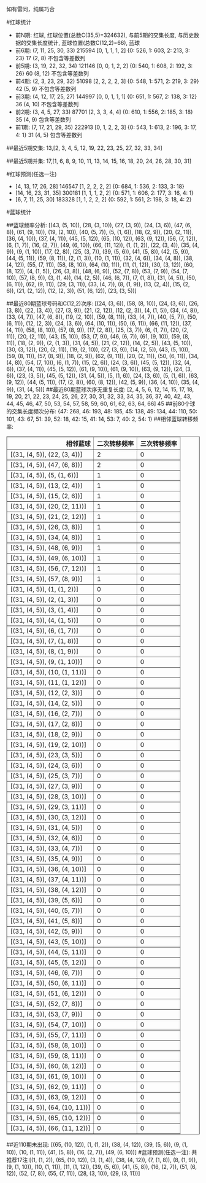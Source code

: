 <!-- 
.. title: 大乐透16050期(2016-05-02)数据分析报告
.. slug: dlott-16050-2016-05-02-report
.. date: 2016-05-03 08:00:00 UTC+08:00
.. tags: Lottery
.. link: 
.. description: 
.. type: text
-->

如有雷同，纯属巧合

<!-- TEASER_END-->

#红球统计

- 前N期: 红球, 红球位置(总数C(35,5)=324632), 与前5期的交集长度, 与历史数据的交集长度统计, 蓝球位置(总数C(12,2)=66), 蓝球
- 前6期: (7, 11, 25, 30, 33) 215594 [0, 1, 1, 1, 2] {0: 526, 1: 603, 2: 213, 3: 23} 17 (2, 8) 不包含等差数列
- 前5期: (3, 19, 22, 32, 34) 121146 [0, 0, 1, 2, 2] {0: 540, 1: 608, 2: 192, 3: 26} 60 (8, 12) 不包含等差数列
- 前4期: (2, 3, 23, 29, 32) 51098 [2, 2, 2, 2, 3] {0: 548, 1: 571, 2: 219, 3: 29} 42 (5, 9) 不包含等差数列
- 前3期: (4, 12, 17, 25, 27) 144997 [0, 0, 1, 1, 1] {0: 651, 1: 567, 2: 138, 3: 12} 36 (4, 10) 不包含等差数列
- 前2期: (3, 4, 5, 27, 33) 87701 [2, 3, 3, 4, 4] {0: 610, 1: 556, 2: 185, 3: 18} 35 (4, 9) 包含等差数列
- 前1期: (7, 17, 21, 29, 35) 222913 [0, 1, 2, 2, 3] {0: 543, 1: 613, 2: 196, 3: 17, 4: 1} 31 (4, 5) 包含等差数列

##最近5期交集:
13,[2, 3, 4, 5, 12, 19, 22, 23, 25, 27, 32, 33, 34]

##最近5期并集:
17,[1, 6, 8, 9, 10, 11, 13, 14, 15, 16, 18, 20, 24, 26, 28, 30, 31]

#红球预测(任选一注)

- [4, 13, 17, 26, 28] 146547 [1, 2, 2, 2, 2] {0: 684, 1: 536, 2: 133, 3: 18}
- [14, 16, 23, 31, 35] 300181 [1, 1, 1, 2, 2] {0: 571, 1: 606, 2: 177, 3: 16, 4: 1}
- [6, 7, 11, 25, 30] 183328 [1, 1, 2, 2, 2] {0: 592, 1: 561, 2: 198, 3: 18, 4: 2}

#蓝球统计

##蓝球频率分析:
[(43, (5, 10)), (28, (3, 10)), (27, (3, 9)), (24, (3, 6)), (47, (6, 8)), (61, (9, 10)), (19, (2, 10)), (40, (5, 7)), (5, (1, 6)), (18, (2, 9)), (20, (2, 11)), (36, (4, 10)), (37, (4, 11)), (45, (5, 12)), (65, (10, 12)), (63, (9, 12)), (56, (7, 12)), (6, (1, 7)), (16, (2, 7)), (49, (6, 10)), (66, (11, 12)), (1, (1, 2)), (22, (3, 4)), (35, (4, 9)), (9, (1, 10)), (17, (2, 8)), (25, (3, 7)), (39, (5, 6)), (41, (5, 8)), (42, (5, 9)), (44, (5, 11)), (59, (8, 11)), (2, (1, 3)), (10, (1, 11)), (32, (4, 6)), (34, (4, 8)), (38, (4, 12)), (55, (7, 11)), (58, (8, 10)), (64, (10, 11)), (11, (1, 12)), (30, (3, 12)), (60, (8, 12)), (4, (1, 5)), (26, (3, 8)), (48, (6, 9)), (52, (7, 8)), (53, (7, 9)), (54, (7, 10)), (57, (8, 9)), (3, (1, 4)), (14, (2, 5)), (46, (6, 7)), (7, (1, 8)), (31, (4, 5)), (50, (6, 11)), (62, (9, 11)), (29, (3, 11)), (33, (4, 7)), (8, (1, 9)), (13, (2, 4)), (15, (2, 6)), (21, (2, 12)), (12, (2, 3)), (51, (6, 12)), (23, (3, 5))]

##最近80期蓝球号码和C(12,2)次序:
 [(24, (3, 6)), (58, (8, 10)), (24, (3, 6)), (26, (3, 8)), (22, (3, 4)), (27, (3, 9)), (21, (2, 12)), (12, (2, 3)), (4, (1, 5)), (34, (4, 8)), (33, (4, 7)), (47, (6, 8)), (19, (2, 10)), (59, (8, 11)), (33, (4, 7)), (40, (5, 7)), (50, (6, 11)), (12, (2, 3)), (24, (3, 6)), (64, (10, 11)), (50, (6, 11)), (66, (11, 12)), (37, (4, 11)), (58, (8, 10)), (57, (8, 9)), (17, (2, 8)), (25, (3, 7)), (6, (1, 7)), (20, (2, 11)), (20, (2, 11)), (43, (5, 10)), (53, (7, 9)), (46, (6, 7)), (61, (9, 10)), (59, (8, 11)), (18, (2, 9)), (2, (1, 3)), (31, (4, 5)), (21, (2, 12)), (14, (2, 5)), (43, (5, 10)), (30, (3, 12)), (20, (2, 11)), (19, (2, 10)), (27, (3, 9)), (14, (2, 5)), (43, (5, 10)), (59, (8, 11)), (57, (8, 9)), (18, (2, 9)), (62, (9, 11)), (20, (2, 11)), (50, (6, 11)), (34, (4, 8)), (54, (7, 10)), (6, (1, 7)), (15, (2, 6)), (24, (3, 6)), (45, (5, 12)), (32, (4, 6)), (37, (4, 11)), (45, (5, 12)), (61, (9, 10)), (61, (9, 10)), (63, (9, 12)), (24, (3, 6)), (23, (3, 5)), (45, (5, 12)), (31, (4, 5)), (5, (1, 6)), (24, (3, 6)), (5, (1, 6)), (63, (9, 12)), (44, (5, 11)), (17, (2, 8)), (60, (8, 12)), (42, (5, 9)), (36, (4, 10)), (35, (4, 9)), (31, (4, 5))]
##最近80期蓝球次序无重复长度:
 [2, 4, 5, 6, 12, 14, 15, 17, 18, 19, 20, 21, 22, 23, 24, 25, 26, 27, 30, 31, 32, 33, 34, 35, 36, 37, 40, 42, 43, 44, 45, 46, 47, 50, 53, 54, 57, 58, 59, 60, 61, 62, 63, 64, 66] 45
##前80个球的交集长度频次分布:
{47: 268, 46: 193, 48: 185, 45: 138, 49: 134, 44: 110, 50: 101, 43: 67, 51: 39, 52: 18, 42: 15, 41: 14, 53: 7, 40: 2, 54: 1}
##相邻蓝球转移频率:
 <table border="1" class="table table-striped dataframe">
  <thead>
    <tr style="text-align: right;">
      <th>相邻蓝球</th>
      <th>二次转移频率</th>
      <th>三次转移频率</th>
    </tr>
  </thead>
  <tbody>
    <tr>
      <td>[(31, (4, 5)), (22, (3, 4))]</td>
      <td>2</td>
      <td>0</td>
    </tr>
    <tr>
      <td>[(31, (4, 5)), (47, (6, 8))]</td>
      <td>2</td>
      <td>0</td>
    </tr>
    <tr>
      <td>[(31, (4, 5)), (5, (1, 6))]</td>
      <td>1</td>
      <td>0</td>
    </tr>
    <tr>
      <td>[(31, (4, 5)), (13, (2, 4))]</td>
      <td>1</td>
      <td>0</td>
    </tr>
    <tr>
      <td>[(31, (4, 5)), (15, (2, 6))]</td>
      <td>1</td>
      <td>0</td>
    </tr>
    <tr>
      <td>[(31, (4, 5)), (20, (2, 11))]</td>
      <td>1</td>
      <td>0</td>
    </tr>
    <tr>
      <td>[(31, (4, 5)), (21, (2, 12))]</td>
      <td>1</td>
      <td>0</td>
    </tr>
    <tr>
      <td>[(31, (4, 5)), (26, (3, 8))]</td>
      <td>1</td>
      <td>0</td>
    </tr>
    <tr>
      <td>[(31, (4, 5)), (34, (4, 8))]</td>
      <td>1</td>
      <td>0</td>
    </tr>
    <tr>
      <td>[(31, (4, 5)), (48, (6, 9))]</td>
      <td>1</td>
      <td>0</td>
    </tr>
    <tr>
      <td>[(31, (4, 5)), (49, (6, 10))]</td>
      <td>1</td>
      <td>0</td>
    </tr>
    <tr>
      <td>[(31, (4, 5)), (56, (7, 12))]</td>
      <td>1</td>
      <td>0</td>
    </tr>
    <tr>
      <td>[(31, (4, 5)), (57, (8, 9))]</td>
      <td>1</td>
      <td>0</td>
    </tr>
    <tr>
      <td>[(31, (4, 5)), (1, (1, 2))]</td>
      <td>0</td>
      <td>0</td>
    </tr>
    <tr>
      <td>[(31, (4, 5)), (2, (1, 3))]</td>
      <td>0</td>
      <td>0</td>
    </tr>
    <tr>
      <td>[(31, (4, 5)), (3, (1, 4))]</td>
      <td>0</td>
      <td>0</td>
    </tr>
    <tr>
      <td>[(31, (4, 5)), (4, (1, 5))]</td>
      <td>0</td>
      <td>0</td>
    </tr>
    <tr>
      <td>[(31, (4, 5)), (6, (1, 7))]</td>
      <td>0</td>
      <td>0</td>
    </tr>
    <tr>
      <td>[(31, (4, 5)), (7, (1, 8))]</td>
      <td>0</td>
      <td>0</td>
    </tr>
    <tr>
      <td>[(31, (4, 5)), (8, (1, 9))]</td>
      <td>0</td>
      <td>0</td>
    </tr>
    <tr>
      <td>[(31, (4, 5)), (9, (1, 10))]</td>
      <td>0</td>
      <td>0</td>
    </tr>
    <tr>
      <td>[(31, (4, 5)), (10, (1, 11))]</td>
      <td>0</td>
      <td>0</td>
    </tr>
    <tr>
      <td>[(31, (4, 5)), (11, (1, 12))]</td>
      <td>0</td>
      <td>0</td>
    </tr>
    <tr>
      <td>[(31, (4, 5)), (12, (2, 3))]</td>
      <td>0</td>
      <td>0</td>
    </tr>
    <tr>
      <td>[(31, (4, 5)), (14, (2, 5))]</td>
      <td>0</td>
      <td>0</td>
    </tr>
    <tr>
      <td>[(31, (4, 5)), (16, (2, 7))]</td>
      <td>0</td>
      <td>0</td>
    </tr>
    <tr>
      <td>[(31, (4, 5)), (17, (2, 8))]</td>
      <td>0</td>
      <td>0</td>
    </tr>
    <tr>
      <td>[(31, (4, 5)), (18, (2, 9))]</td>
      <td>0</td>
      <td>0</td>
    </tr>
    <tr>
      <td>[(31, (4, 5)), (19, (2, 10))]</td>
      <td>0</td>
      <td>0</td>
    </tr>
    <tr>
      <td>[(31, (4, 5)), (23, (3, 5))]</td>
      <td>0</td>
      <td>0</td>
    </tr>
    <tr>
      <td>[(31, (4, 5)), (24, (3, 6))]</td>
      <td>0</td>
      <td>0</td>
    </tr>
    <tr>
      <td>[(31, (4, 5)), (25, (3, 7))]</td>
      <td>0</td>
      <td>0</td>
    </tr>
    <tr>
      <td>[(31, (4, 5)), (27, (3, 9))]</td>
      <td>0</td>
      <td>0</td>
    </tr>
    <tr>
      <td>[(31, (4, 5)), (28, (3, 10))]</td>
      <td>0</td>
      <td>0</td>
    </tr>
    <tr>
      <td>[(31, (4, 5)), (29, (3, 11))]</td>
      <td>0</td>
      <td>0</td>
    </tr>
    <tr>
      <td>[(31, (4, 5)), (30, (3, 12))]</td>
      <td>0</td>
      <td>0</td>
    </tr>
    <tr>
      <td>[(31, (4, 5)), (31, (4, 5))]</td>
      <td>0</td>
      <td>0</td>
    </tr>
    <tr>
      <td>[(31, (4, 5)), (32, (4, 6))]</td>
      <td>0</td>
      <td>0</td>
    </tr>
    <tr>
      <td>[(31, (4, 5)), (33, (4, 7))]</td>
      <td>0</td>
      <td>0</td>
    </tr>
    <tr>
      <td>[(31, (4, 5)), (35, (4, 9))]</td>
      <td>0</td>
      <td>0</td>
    </tr>
    <tr>
      <td>[(31, (4, 5)), (36, (4, 10))]</td>
      <td>0</td>
      <td>0</td>
    </tr>
    <tr>
      <td>[(31, (4, 5)), (37, (4, 11))]</td>
      <td>0</td>
      <td>0</td>
    </tr>
    <tr>
      <td>[(31, (4, 5)), (38, (4, 12))]</td>
      <td>0</td>
      <td>0</td>
    </tr>
    <tr>
      <td>[(31, (4, 5)), (39, (5, 6))]</td>
      <td>0</td>
      <td>0</td>
    </tr>
    <tr>
      <td>[(31, (4, 5)), (40, (5, 7))]</td>
      <td>0</td>
      <td>0</td>
    </tr>
    <tr>
      <td>[(31, (4, 5)), (41, (5, 8))]</td>
      <td>0</td>
      <td>0</td>
    </tr>
    <tr>
      <td>[(31, (4, 5)), (42, (5, 9))]</td>
      <td>0</td>
      <td>0</td>
    </tr>
    <tr>
      <td>[(31, (4, 5)), (43, (5, 10))]</td>
      <td>0</td>
      <td>0</td>
    </tr>
    <tr>
      <td>[(31, (4, 5)), (44, (5, 11))]</td>
      <td>0</td>
      <td>0</td>
    </tr>
    <tr>
      <td>[(31, (4, 5)), (45, (5, 12))]</td>
      <td>0</td>
      <td>0</td>
    </tr>
    <tr>
      <td>[(31, (4, 5)), (46, (6, 7))]</td>
      <td>0</td>
      <td>0</td>
    </tr>
    <tr>
      <td>[(31, (4, 5)), (50, (6, 11))]</td>
      <td>0</td>
      <td>0</td>
    </tr>
    <tr>
      <td>[(31, (4, 5)), (51, (6, 12))]</td>
      <td>0</td>
      <td>0</td>
    </tr>
    <tr>
      <td>[(31, (4, 5)), (52, (7, 8))]</td>
      <td>0</td>
      <td>0</td>
    </tr>
    <tr>
      <td>[(31, (4, 5)), (53, (7, 9))]</td>
      <td>0</td>
      <td>0</td>
    </tr>
    <tr>
      <td>[(31, (4, 5)), (54, (7, 10))]</td>
      <td>0</td>
      <td>0</td>
    </tr>
    <tr>
      <td>[(31, (4, 5)), (55, (7, 11))]</td>
      <td>0</td>
      <td>0</td>
    </tr>
    <tr>
      <td>[(31, (4, 5)), (58, (8, 10))]</td>
      <td>0</td>
      <td>0</td>
    </tr>
    <tr>
      <td>[(31, (4, 5)), (59, (8, 11))]</td>
      <td>0</td>
      <td>0</td>
    </tr>
    <tr>
      <td>[(31, (4, 5)), (60, (8, 12))]</td>
      <td>0</td>
      <td>0</td>
    </tr>
    <tr>
      <td>[(31, (4, 5)), (61, (9, 10))]</td>
      <td>0</td>
      <td>0</td>
    </tr>
    <tr>
      <td>[(31, (4, 5)), (62, (9, 11))]</td>
      <td>0</td>
      <td>0</td>
    </tr>
    <tr>
      <td>[(31, (4, 5)), (63, (9, 12))]</td>
      <td>0</td>
      <td>0</td>
    </tr>
    <tr>
      <td>[(31, (4, 5)), (64, (10, 11))]</td>
      <td>0</td>
      <td>0</td>
    </tr>
    <tr>
      <td>[(31, (4, 5)), (65, (10, 12))]</td>
      <td>0</td>
      <td>0</td>
    </tr>
    <tr>
      <td>[(31, (4, 5)), (66, (11, 12))]</td>
      <td>0</td>
      <td>0</td>
    </tr>
  </tbody>
</table>
##近110期未出现:
 [(65, (10, 12)), (1, (1, 2)), (38, (4, 12)), (39, (5, 6)), (9, (1, 10)), (10, (1, 11)), (41, (5, 8)), (16, (2, 7)), (49, (6, 10))]
#蓝球预测(任选一注):
共推荐17注
 [(1, (1, 2)), (65, (10, 12)), (3, (1, 4)), (38, (4, 12)), (7, (1, 8)), (8, (1, 9)), (9, (1, 10)), (10, (1, 11)), (11, (1, 12)), (39, (5, 6)), (41, (5, 8)), (16, (2, 7)), (51, (6, 12)), (52, (7, 8)), (55, (7, 11)), (28, (3, 10)), (29, (3, 11))]


